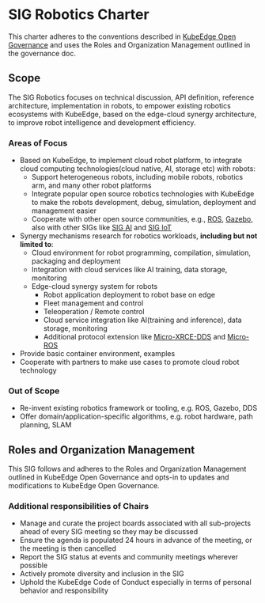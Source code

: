 # SIG Robotics Charter

This charter adheres to the conventions described in [KubeEdge Open Governance](https://github.com/kubeedge/community/blob/master/GOVERNANCE.md) and uses the Roles and Organization Management outlined in the governance doc.

## Scope

The SIG Robotics focuses on technical discussion, API definition, reference architecture, implementation in robots, to empower existing robotics ecosystems with KubeEdge, based on the edge-cloud synergy architecture, to improve robot intelligence and development efficiency.

### Areas of Focus

- Based on KubeEdge, to implement cloud robot platform, to integrate cloud computing technologies(cloud native, AI, storage etc) with robots:
  - Support heterogeneous robots, including mobile robots, robotics arm, and many other robot platforms
  - Integrate popular open source robotics technologies with KubeEdge to make the robots development, debug, simulation, deployment and management easier
  - Cooperate with other open source communities, e.g.,  [ROS](https://www.ros.org/), [Gazebo](http://gazebosim.org/), also with other SIGs like [SIG AI](https://github.com/kubeedge/community/tree/master/sig-ai) and [SIG IoT](https://github.com/kubeedge/community/tree/master/sig-device-iot)
- Synergy mechanisms research for robotics workloads, **including but not limited to**:
  - Cloud environment for robot programming, compilation, simulation, packaging and deployment
  - Integration with cloud services like AI training, data storage, monitoring
  - Edge-cloud synergy system for robots
    - Robot application deployment to robot base on edge
    - Fleet management and control
    - Teleoperation / Remote control
    - Cloud service integration like AI(training and inference), data storage, monitoring
    - Additional protocol extension like [Micro-XRCE-DDS](https://github.com/eProsima/Micro-XRCE-DDS) and [Micro-ROS](https://micro.ros.org/)
- Provide basic container environment, examples
- Cooperate with partners to make use cases to promote cloud robot technology

### Out of Scope

- Re-invent existing robotics framework or tooling, e.g. ROS, Gazebo, DDS
- Offer domain/application-specific algorithms, e.g. robot hardware, path planning, SLAM

## Roles and Organization Management

This SIG follows and adheres to the Roles and Organization Management outlined in KubeEdge Open Governance and opts-in to updates and modifications to KubeEdge Open Governance.

### Additional responsibilities of Chairs

- Manage and curate the project boards associated with all sub-projects ahead of every SIG meeting so they may be discussed
- Ensure the agenda is populated 24 hours in advance of the meeting, or the meeting is then cancelled
- Report the SIG status at events and community meetings wherever possible
- Actively promote diversity and inclusion in the SIG
- Uphold the KubeEdge Code of Conduct especially in terms of personal behavior and responsibility

